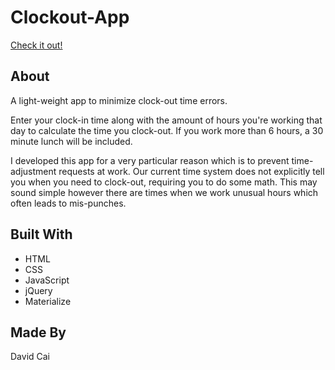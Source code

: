 # Clockout-App

[Check it out!](https://helloimdavidhaha.github.io/Clockout-App/)

## About

A light-weight app to minimize clock-out time errors.

Enter your clock-in time along with the amount of hours you're working that day to calculate the time you clock-out. If you work more than 6 hours, a 30
minute lunch will be included.

I developed this app for a very particular reason which is to prevent time-adjustment requests at work. Our current time system does not explicitly tell you when you need to clock-out, requiring you to do some math. This may sound simple however there are times when we work unusual hours which often leads to mis-punches.

## Built With

* HTML
* CSS
* JavaScript
* jQuery
* Materialize

## Made By
David Cai
